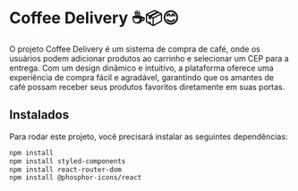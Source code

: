 
# Coffee Delivery ☕📦😊

O projeto Coffee Delivery é um sistema de compra de café, onde os usuários podem adicionar produtos ao carrinho e selecionar um CEP para a entrega. Com um design dinâmico e intuitivo, a plataforma oferece uma experiência de compra fácil e agradável, garantindo que os amantes de café possam receber seus produtos favoritos diretamente em suas portas. 

## Instalados

Para rodar este projeto, você precisará instalar as seguintes dependências:

```bash
npm install
npm install styled-components
npm install react-router-dom
npm install @phosphor-icons/react
```
